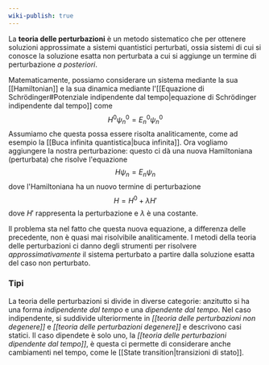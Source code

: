 ```yaml
---
wiki-publish: true
---
```

La **teoria delle perturbazioni** è un metodo sistematico che per ottenere soluzioni approssimate a sistemi quantistici perturbati, ossia sistemi di cui si conosce la soluzione esatta non perturbata a cui si aggiunge un termine di perturbazione *a posteriori*.

Matematicamente, possiamo considerare un sistema mediante la sua [[Hamiltonian]] e la sua dinamica mediante l'[[Equazione di Schrödinger#Potenziale indipendente dal tempo|equazione di Schrödinger indipendente dal tempo]] come
$$H^{0}\psi_{n}^{0}=E_{n}^{0}\psi_{n}^{0}$$
Assumiamo che questa possa essere risolta analiticamente, come ad esempio la [[Buca infinita quantistica|buca infinita]]. Ora vogliamo aggiungere la nostra perturbazione: questo ci dà una nuova Hamiltoniana (perturbata) che risolve l'equazione
$$H\psi_{n}=E_{n}\psi_{n}$$
dove l'Hamiltoniana ha un nuovo termine di perturbazione
$$H=H^{0}+\lambda H'$$
dove $H'$ rappresenta la perturbazione e $\lambda$ è una costante.

Il problema sta nel fatto che questa nuova equazione, a differenza delle precedente, non è quasi mai risolvibile analiticamente. I metodi della teoria delle perturbazioni ci danno degli strumenti per risolvere *approssimativamente* il sistema perturbato a partire dalla soluzione esatta del caso non perturbato.
### Tipi
La teoria delle perturbazioni si divide in diverse categorie: anzitutto si ha una forma *indipendente dal tempo* e una *dipendente dal tempo*. Nel caso indipendente, si suddivide ulteriormente in *[[teoria delle perturbazioni non degenere]]* e *[[teoria delle perturbazioni degenere]]* e descrivono casi statici. Il caso dipendete è solo uno, la *[[teoria delle perturbazioni dipendente dal tempo]]*, è questa ci permette di considerare anche cambiamenti nel tempo, come le [[State transition|transizioni di stato]].